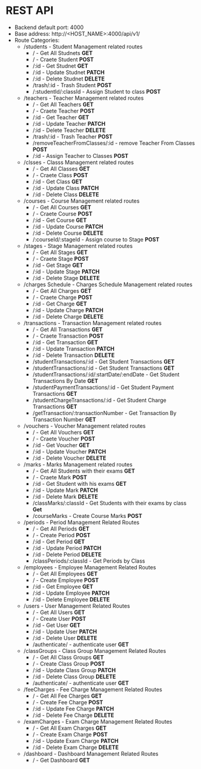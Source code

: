 # REST API
* Backend default port: 4000
* Base address: http://<HOST_NAME>:4000/api/v1/
* Route Categories:
    * /students - Student Management related routes
        * / - Get All Studnets **GET**
        * / - Craete Student **POST**
        * /:id - Get Studnet **GET**
        * /:id - Update Studnet **PATCH**
        * /:id - Delete Studnet **DELETE**
        * /trash/:id - Trash Student  **POST**
        * /:studentId/:classId - Assign Student to class **POST**
    * /teachers - Teacher Management related routes
        * / - Get All Teachers **GET**
        * / - Craete Teacher **POST**
        * /:id - Get Teacher **GET**
        * /:id - Update Teacher **PATCH**
        * /:id - Delete Teacher **DELETE**
        * /trash/:id - Trash Teacher  **POST**
        * /removeTeacherFromClasses/:id - remove Teacher From Classes **POST**
        * /:id - Assign Teacher to Classes **POST**
    * /clsses - Classs Management related routes
        * / - Get All Classes **GET**
        * / - Craete Class **POST**
        * /:id - Get Class **GET**
        * /:id - Update Class **PATCH**
        * /:id - Delete Class **DELETE**
    * /courses - Course Management related routes
        * / - Get All Courses **GET**
        * / - Craete Course **POST**
        * /:id - Get Course **GET**
        * /:id - Update Course **PATCH**
        * /:id - Delete Course **DELETE**
        * /:courseId/:stageId - Assign course to Stage **POST**
    * /stages - Stage Management related routes
        * / - Get All Stages **GET**
        * / - Craete Stage **POST**
        * /:id - Get Stage **GET**
        * /:id - Update Stage **PATCH**
        * /:id - Delete Stage **DELETE**
    * /charges Schedule - Charges Schedule Management related routes
        * / - Get All Charges **GET**
        * / - Craete Charge **POST**
        * /:id - Get Charge **GET**
        * /:id - Update Charge **PATCH**
        * /:id - Delete Charge **DELETE**
    * /transactions - Transaction Management related routes
        * / - Get All Transactions **GET**
        * / - Craete Transaction **POST**
        * /:id - Get Transaction **GET**
        * /:id - Update Transaction **PATCH**
        * /:id - Delete Transaction **DELETE**
        * /studentTransactions/:id - Get Student Transactions **GET**
        * /studentTransactions/:id - Get Student Transactions **GET**
        * /studentTransactions/:id/:startDate/:endDate - Get Student Transactions By Date **GET**
        * /studentPaymentTransactions/:id - Get Student Payment Transactions **GET**
        * /studentChargeTransactions/:id - Get Student Charge Transactions **GET**
        * /getTransaction/:transactionNumber - Get Transaction By Transaction Number **GET**
    * /vouchers - Voucher Management related routes
        * / - Get All Vouchers **GET**
        * / - Craete Voucher **POST**
        * /:id - Get Voucher **GET**
        * /:id - Update Voucher **PATCH**
        * /:id - Delete Voucher **DELETE**
    * /marks - Marks Management related routes
        * / - Get All Students with their exams **GET**
        * / - Craete Mark **POST**
        * /:id - Get Student with his exams **GET**
        * /:id - Update Mark **PATCH**
        * /:id - Delete Mark **DELETE**
        * /classMarks/:classId - Get Students with their exams by class **Get**
        * /courseMarks - Create Course Marks **POST**
    * /periods - Period Management Related Routes
        * / - Get All Periods **GET**
        * / - Create Period **POST**
        * /:id - Get Period **GET**
        * /:id - Update Period **PATCH**
        * /:id - Delete Period **DELETE**
        * /classPeriods/:classId - Get Periods by Class
    * /employees - Employee Management Related Routes
        * / - Get All Employees **GET**
        * / - Create Employee **POST**
        * /:id - Get Employee **GET**
        * /:id - Update Employee **PATCH**
        * /:id - Delete Employee **DELETE**
    * /users - User Management Related Routes
        * / - Get All Users **GET**
        * / - Create User **POST**
        * /:id - Get User **GET**
        * /:id - Update User **PATCH**
        * /:id - Delete User **DELETE**
        * /authenticate/ - authenticate user **GET**
     * /classGroups - Class Group Management Related Routes
        * / - Get All Class Groups **GET**
        * / - Create Class Group **POST**
        * /:id - Update Class Group **PATCH**
        * /:id - Delete Class Group **DELETE**
        * /authenticate/ - authenticate user **GET**
     * /feeCharges - Fee Charge Management Related Routes
        * / - Get All Fee Charges **GET**
        * / - Create Fee Charge **POST**
        * /:id - Update Fee Charge **PATCH**
        * /:id - Delete Fee Charge **DELETE**
    * /examCharges - Exam Charge Management Related Routes
        * / - Get All Exam Charges **GET**
        * / - Create Exam Charge **POST**
        * /:id - Update Exam Charge **PATCH**
        * /:id - Delete Exam Charge **DELETE**
    * /dashboard - Dashboard Management Related Routes
        * / - Get Dashboard **GET**